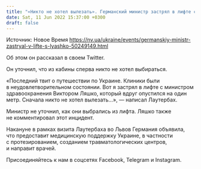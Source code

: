 ```yaml
---
title: "«Никто не хотел вылезать». Германский министр застрял в лифте с Ляшко во время визита в Украину"
date: Sat, 11 Jun 2022 15:37:00 +0300
draft: false
---
```

Источник: Новое Время https://nv.ua/ukraine/events/germanskiy-ministr-zastryal-v-lifte-s-lyashko-50249149.html


 Об этом он рассказал в своем Twitter.

Он уточнил, что из кабины сперва никто не хотел выбираться.

«Последний твит о путешествии по Украине. Клиники были в неудовлетворительном состоянии. Вот я застрял в лифте с министром здравоохранения Виктором Ляшко, который вдруг опустился на один метр. Сначала никто не хотел вылезать…», — написал Лаутербах.

Министр не уточнил, как они выбрались из лифта. Ляшко также не комментировал этот инцидент.

Накануне в рамках визита Лаутербаха во Львов Германия объявила, что предоставит медицинскую поддержку Украине, в частности с протезированием, созданием травматологических центров, и направит врачей.

Присоединяйтесь к нам в соцсетях Facebook, Telegram и Instagram.
